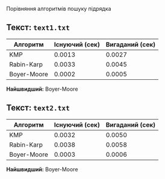 Порівняння алгоритмів пошуку підрядка

## Текст: `text1.txt`
| Алгоритм     | Існуючий (сек) | Вигаданий (сек) |
|--------------|----------------|-----------------|
| KMP           | 0.0013         | 0.0027          |
| Rabin-Karp    | 0.0033         | 0.0045          |
| Boyer-Moore   | 0.0002         | 0.0005          |

 **Найшвидший:** Boyer-Moore

## Текст: `text2.txt`
| Алгоритм     | Існуючий (сек) | Вигаданий (сек) |
|--------------|----------------|-----------------|
| KMP           | 0.0032         | 0.0050          |
| Rabin-Karp    | 0.0038         | 0.0058          |
| Boyer-Moore   | 0.0003         | 0.0006          |

 **Найшвидший:** Boyer-Moore

